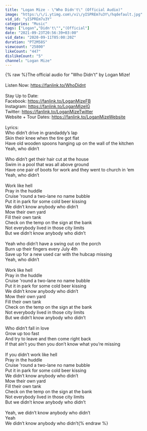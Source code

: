 ```yaml
---
title: "Logan Mize - \"Who Didn't\" (Official Audio)"
image: "https:\/\/i.ytimg.com\/vi\/yISPREm7u3Y\/hqdefault.jpg"
vid_id: "yISPREm7u3Y"
categories: "Music"
tags: ["Logan","Didn't\"","(Official"]
date: "2021-09-23T20:56:39+03:00"
vid_date: "2020-09-11T05:00:20Z"
duration: "PT2M58S"
viewcount: "25800"
likeCount: "447"
dislikeCount: "5"
channel: "Logan Mize"
---
```

{% raw %}The official audio for &quot;Who Didn't&quot; by Logan Mize!<br /><br />Listen Now: <a rel="nofollow" target="blank" href="https://fanlink.to/WhoDidnt">https://fanlink.to/WhoDidnt</a><br /><br />Stay Up to Date:<br />Facebook: <a rel="nofollow" target="blank" href="https://fanlink.to/LoganMizeFB">https://fanlink.to/LoganMizeFB</a><br />Instagram: <a rel="nofollow" target="blank" href="https://fanlink.to/LoganMizeIG">https://fanlink.to/LoganMizeIG</a><br />Twitter:  <a rel="nofollow" target="blank" href="https://fanlink.to/LoganMizeTwitter">https://fanlink.to/LoganMizeTwitter</a><br />Website + Tour Dates: <a rel="nofollow" target="blank" href="https://fanlink.to/LoganMizeWebsite">https://fanlink.to/LoganMizeWebsite</a><br /><br />Lyrics:<br />Who didn’t drive in grandaddy’s lap <br />Skin their knee when the tire got flat<br />Have old wooden spoons hanging up on the wall of the kitchen<br />Yeah, who didn’t<br /><br />Who didn’t get their hair cut at the house<br />Swim in a pool that was all above ground <br />Have one pair of boots for work and they went to church in ‘em <br />Yeah, who didn’t<br /><br />Work like hell <br />Pray in the huddle <br />Cruise 'round a two-lane no name bubble <br />Put it in park for some cold beer kissing <br />We didn’t know anybody who didn’t <br />Mow their own yard <br />Fill their own tank <br />Check on the temp on the sign at the bank<br />Not everybody lived in those city limits <br />But we didn’t know anybody who didn’t <br /><br />Yeah who didn’t have a swing out on the porch <br />Burn up their fingers every July 4th<br />Save up for a new used car with the hubcap missing<br />Yeah, who didn’t<br /><br />Work like hell <br />Pray in the huddle <br />Cruise 'round a two-lane no name bubble <br />Put it in park for some cold beer kissing <br />We didn’t know anybody who didn’t <br />Mow their own yard <br />Fill their own tank <br />Check on the temp on the sign at the bank<br />Not everybody lived in those city limits <br />But we didn’t know anybody who didn’t <br /><br />Who didn’t fall in love<br />Grow up too fast<br />And try to leave and then come right back<br />If that ain’t you then you don’t know what you’re missing <br /><br />If you didn’t work like hell <br />Pray in the huddle <br />Cruise 'round a two-lane no name bubble <br />Put it in park for some cold beer kissing <br />We didn’t know anybody who didn’t <br />Mow their own yard <br />Fill their own tank <br />Check on the temp on the sign at the bank<br />Not everybody lived in those city limits <br />But we didn’t know anybody who didn’t <br /><br />Yeah, we didn’t know anybody who didn’t<br />Yeah<br />We didn’t know anybody who didn’t{% endraw %}
